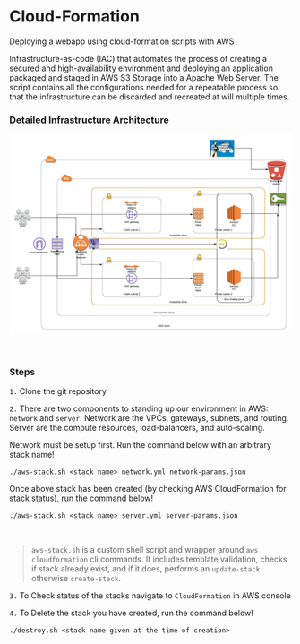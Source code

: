 # Cloud-Formation
Deploying a webapp using cloud-formation scripts with AWS 
<p>
Infrastructure-as-code (IAC) that automates the process of creating a secured and high-availability environment and deploying an application packaged and staged in AWS S3 Storage into a Apache Web Server. The script contains all the configurations needed for a repeatable process so that the infrastructure can be discarded and recreated at will multiple times.

<br>

### Detailed Infrastructure Architecture

![alt text][architecture]

[architecture]: https://github.com/Prajwal-Arora/Cloud-Formation/blob/master/architecture.jpeg "Architecture Diagram"

<br>

### Steps

`1.`  Clone the git repository

`2.`  There are two components to standing up our environment in AWS: `network` and `server`.  Network are the VPCs, gateways, subnets, and routing.  Server are the compute resources, load-balancers, and auto-scaling.

<p>

Network must be setup first. Run the command below with an arbitrary stack name!

```
./aws-stack.sh <stack name> network.yml network-params.json
```
<p>

Once above stack has been created (by checking AWS CloudFormation for stack status), run the command below!

```
./aws-stack.sh <stack name> server.yml server-params.json
```
<br>

> `aws-stack.sh` is a custom shell script and wrapper around `aws cloudformation` cli commands. It includes template validation, checks if stack already exist, and if it does, performs an `update-stack` otherwise `create-stack`.


`3.`  To Check status of the stacks navigate to `CloudFormation` in AWS console

<p>
  
`4.`  To Delete the stack you have created, run the command below!

```
./destroy.sh <stack name given at the time of creation>
```

<br>
